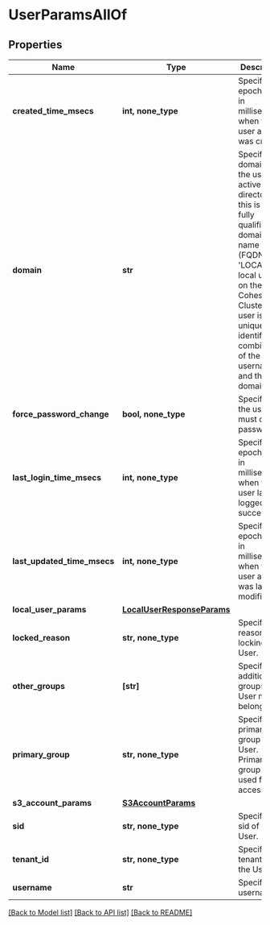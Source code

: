 # UserParamsAllOf


## Properties
Name | Type | Description | Notes
------------ | ------------- | ------------- | -------------
**created_time_msecs** | **int, none_type** | Specifies the epoch time in milliseconds when the user account was created. | [optional] [readonly] 
**domain** | **str** | Specifies the domain of the user. For active directories, this is the fully qualified domain name (FQDN). It is &#39;LOCAL&#39; for local users on the Cohesity Cluster. A user is uniquely identified by combination of the username and the domain. | [optional] [readonly] 
**force_password_change** | **bool, none_type** | Specifies if the user must change password. | [optional] [readonly] 
**last_login_time_msecs** | **int, none_type** | Specifies the epoch time in milliseconds when the user last logged in successfully. | [optional] [readonly] 
**last_updated_time_msecs** | **int, none_type** | Specifies the epoch time in milliseconds when the user account was last modified. | [optional] [readonly] 
**local_user_params** | [**LocalUserResponseParams**](LocalUserResponseParams.md) |  | [optional] 
**locked_reason** | **str, none_type** | Specifies the reason for locking the User. | [optional] [readonly] 
**other_groups** | **[str]** | Specifies additional groups the User may belong to. | [optional] [readonly] 
**primary_group** | **str, none_type** | Specifies the primary group of the User. Primary group is used for file access. | [optional] [readonly] 
**s3_account_params** | [**S3AccountParams**](S3AccountParams.md) |  | [optional] 
**sid** | **str, none_type** | Specifies the sid of the User. | [optional] [readonly] 
**tenant_id** | **str, none_type** | Specifies the tenant id of the User. | [optional] 
**username** | **str** | Specifies the username. | [optional] [readonly] 

[[Back to Model list]](../README.md#documentation-for-models) [[Back to API list]](../README.md#documentation-for-api-endpoints) [[Back to README]](../README.md)


